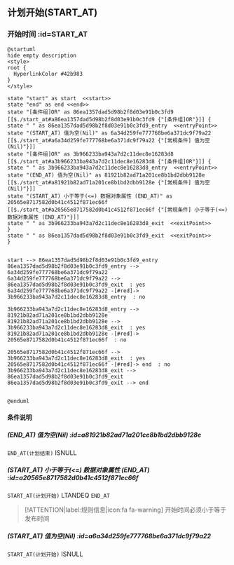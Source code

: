 ## 计划开始(START_AT) <!-- {docsify-ignore-all} -->

   

### 开始时间 :id=START_AT

```plantuml
@startuml
hide empty description
<style>
root {
  HyperlinkColor #42b983
}
</style>

state "start" as start  <<start>>
state "end" as end <<end>>
state "[条件组]OR" as 86ea1357dad5d98b2f8d03e91b0c3fd9 [[$./start_at#a86ea1357dad5d98b2f8d03e91b0c3fd9 {"[条件组]OR"}]] {
state " " as 86ea1357dad5d98b2f8d03e91b0c3fd9_entry  <<entryPoint>>
state "(START_AT) 值为空(Nil)" as 6a34d259fe777768be6a371dc9f79a22 [[$./start_at#a6a34d259fe777768be6a371dc9f79a22 {"[常规条件] 值为空(Nil)"}]]
state "[条件组]OR" as 3b966233ba943a7d2c11dec8e16283d8 [[$./start_at#a3b966233ba943a7d2c11dec8e16283d8 {"[条件组]OR"}]] {
state " " as 3b966233ba943a7d2c11dec8e16283d8_entry  <<entryPoint>>
state "(END_AT) 值为空(Nil)" as 81921b82ad71a201ce8b1bd2dbb9128e [[$./start_at#a81921b82ad71a201ce8b1bd2dbb9128e {"[常规条件] 值为空(Nil)"}]]
state "(START_AT) 小于等于(<=) 数据对象属性 (END_AT)" as 20565e8717582d0b41c4512f871ec66f [[$./start_at#a20565e8717582d0b41c4512f871ec66f {"[常规条件] 小于等于(<=) 数据对象属性 (END_AT)"}]]
state " " as 3b966233ba943a7d2c11dec8e16283d8_exit  <<exitPoint>>
}
state " " as 86ea1357dad5d98b2f8d03e91b0c3fd9_exit  <<exitPoint>>
}


start --> 86ea1357dad5d98b2f8d03e91b0c3fd9_entry 
86ea1357dad5d98b2f8d03e91b0c3fd9_entry --> 6a34d259fe777768be6a371dc9f79a22 
6a34d259fe777768be6a371dc9f79a22 --> 86ea1357dad5d98b2f8d03e91b0c3fd9_exit  : yes
6a34d259fe777768be6a371dc9f79a22 -[#red]-> 3b966233ba943a7d2c11dec8e16283d8_entry  : no

3b966233ba943a7d2c11dec8e16283d8_entry --> 81921b82ad71a201ce8b1bd2dbb9128e 
81921b82ad71a201ce8b1bd2dbb9128e --> 3b966233ba943a7d2c11dec8e16283d8_exit  : yes
81921b82ad71a201ce8b1bd2dbb9128e -[#red]-> 20565e8717582d0b41c4512f871ec66f  : no

20565e8717582d0b41c4512f871ec66f --> 3b966233ba943a7d2c11dec8e16283d8_exit  : yes
20565e8717582d0b41c4512f871ec66f -[#red]-> end  : no
3b966233ba943a7d2c11dec8e16283d8_exit --> 86ea1357dad5d98b2f8d03e91b0c3fd9_exit 
86ea1357dad5d98b2f8d03e91b0c3fd9_exit --> end 


@enduml
```

#### 条件说明

##### (END_AT) 值为空(Nil) :id=a81921b82ad71a201ce8b1bd2dbb9128e



`END_AT(计划结束)` ISNULL 

##### (START_AT) 小于等于(<=) 数据对象属性 (END_AT) :id=a20565e8717582d0b41c4512f871ec66f



`START_AT(计划开始)` LTANDEQ  `END_AT`

> [!ATTENTION|label:规则信息|icon:fa fa-warning]
> 开始时间必须小于等于发布时间


##### (START_AT) 值为空(Nil) :id=a6a34d259fe777768be6a371dc9f79a22



`START_AT(计划开始)` ISNULL 






